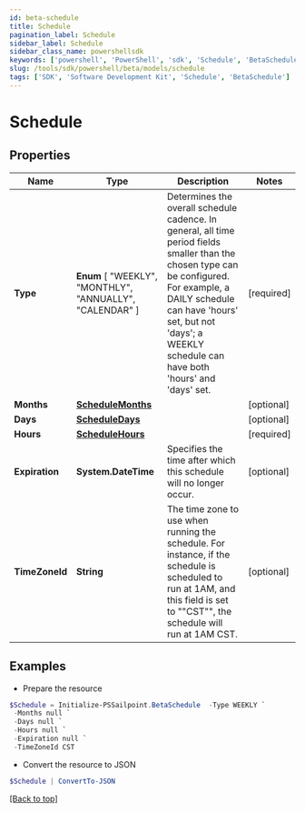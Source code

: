 ```yaml
---
id: beta-schedule
title: Schedule
pagination_label: Schedule
sidebar_label: Schedule
sidebar_class_name: powershellsdk
keywords: ['powershell', 'PowerShell', 'sdk', 'Schedule', 'BetaSchedule'] 
slug: /tools/sdk/powershell/beta/models/schedule
tags: ['SDK', 'Software Development Kit', 'Schedule', 'BetaSchedule']
---
```



# Schedule

## Properties

Name | Type | Description | Notes
------------ | ------------- | ------------- | -------------
**Type** |  **Enum** [  "WEEKLY",    "MONTHLY",    "ANNUALLY",    "CALENDAR" ] | Determines the overall schedule cadence. In general, all time period fields smaller than the chosen type can be configured. For example, a DAILY schedule can have 'hours' set, but not 'days'; a WEEKLY schedule can have both 'hours' and 'days' set. | [required]
**Months** | [**ScheduleMonths**](schedule-months) |  | [optional] 
**Days** | [**ScheduleDays**](schedule-days) |  | [optional] 
**Hours** | [**ScheduleHours**](schedule-hours) |  | [required]
**Expiration** | **System.DateTime** | Specifies the time after which this schedule will no longer occur. | [optional] 
**TimeZoneId** | **String** | The time zone to use when running the schedule. For instance, if the schedule is scheduled to run at 1AM, and this field is set to ""CST"", the schedule will run at 1AM CST. | [optional] 

## Examples

- Prepare the resource
```powershell
$Schedule = Initialize-PSSailpoint.BetaSchedule  -Type WEEKLY `
 -Months null `
 -Days null `
 -Hours null `
 -Expiration null `
 -TimeZoneId CST
```

- Convert the resource to JSON
```powershell
$Schedule | ConvertTo-JSON
```


[[Back to top]](#) 

